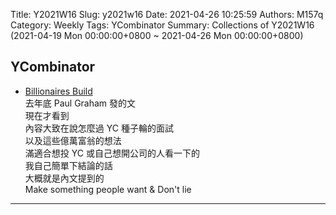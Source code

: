 Title: Y2021W16
Slug: y2021w16
Date: 2021-04-26 10:25:59
Authors: M157q
Category: Weekly
Tags: YCombinator
Summary: Collections of Y2021W16 (2021-04-19 Mon 00:00:00+0800 ~ 2021-04-26 Mon 00:00:00+0800)


## YCombinator  
- [Billionaires Build](http://www.paulgraham.com/ace.html)  
去年底 Paul Graham 發的文  
現在才看到  
內容大致在說怎麼過 YC 種子輪的面試  
以及這些億萬富翁的想法  
滿適合想投 YC 或自己想開公司的人看一下的  
我自己簡單下結論的話  
大概就是內文提到的  
Make something people want & Don't lie  

---


